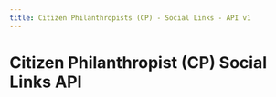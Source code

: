 ```yaml
---
title: Citizen Philanthropists (CP) - Social Links - API v1
---
```


# Citizen Philanthropist (CP) Social Links API